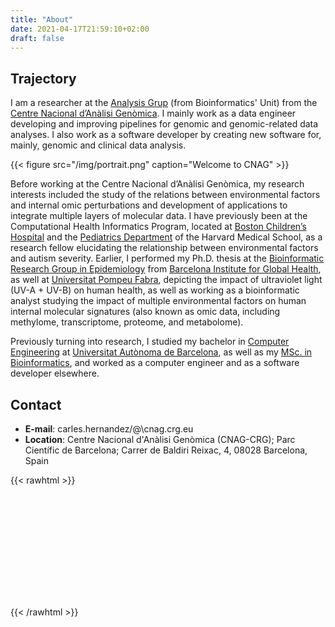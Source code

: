 ```yaml
---
title: "About"
date: 2021-04-17T21:59:10+02:00
draft: false
---
```


## Trajectory

I am a researcher at the [Analysis Grup](https://cnag.es/teams/bioinformatics-unit/data-analysis) (from Bioinformatics' Unit) from the [Centre Nacional d’Anàlisi Genòmica](https://www.cnag.crg.eu). I mainly work as a data engineer developing and improving pipelines for genomic and genomic-related data analyses. I also work as a software developer by creating new software for, mainly, genomic and clinical data analysis.

{{< figure src="/img/portrait.png" caption="Welcome to CNAG" >}}

Before working at the Centre Nacional d’Anàlisi Genòmica, my research interests included the study of the relations between environmental factors and internal omic perturbations and development of applications to integrate multiple layers of molecular data. I have previously been at the Computational Health Informatics Program, located at [Boston Children’s Hospital](https://www.childrenshospital.org) and the [Pediatrics Department](https://connects.catalyst.harvard.edu/Profiles/display/Person/171981) of the Harvard Medical School, as a research fellow elucidating the relationship between environmental factors and autism severity. Earlier, I performed my Ph.D. thesis at the [Bioinformatic Research Group in Epidemiology](http://brge.isglobal.org/) from [Barcelona Institute for Global Health](https://www.isglobal.org/), as well at [Universitat Pompeu Fabra](https://www.upf.edu/), depicting the impact of ultraviolet light (UV-A + UV-B) on human health, as well as working as a bioinformatic analyst studying the impact of multiple environmental factors on human internal molecular signatures (also known as omic data, including methylome, transcriptome, proteome, and metabolome).

Previously turning into research, I studied my bachelor in [Computer Engineering](https://www.uab.cat/web/estudiar/ehea-degrees/general-information/computer-engineering-1216708259085.html?param1=1263367146646) at [Universitat Autònoma de Barcelona](https://www.uab.cat/), as well as my [MSc. in Bioinformatics](http://mscbioinformatics.uab.cat), and worked as a computer engineer and as a software developer elsewhere.

## Contact

   * __E-mail__: carles.hernandez/@\cnag.crg.eu
   * __Location__: Centre Nacional d'Anàlisi Genòmica (CNAG-CRG); Parc Científic de Barcelona; Carrer de Baldiri Reixac, 4, 08028 Barcelona, Spain
 

{{< rawhtml >}}
  <link rel="stylesheet" href="https://unpkg.com/leaflet@1.7.1/dist/leaflet.css"
    integrity="sha512-xodZBNTC5n17Xt2atTPuE1HxjVMSvLVW9ocqUKLsCC5CXdbqCmblAshOMAS6/keqq/sMZMZ19scR4PsZChSR7A=="
    crossorigin=""/>
  <script src="https://unpkg.com/leaflet@1.7.1/dist/leaflet.js"
    integrity="sha512-XQoYMqMTK8LvdxXYG3nZ448hOEQiglfqkJs1NOQV44cWnUrBc8PkAOcXy20w0vlaXaVUearIOBhiXZ5V3ynxwA=="
    crossorigin=""></script>
  <style>
      #map { height: 180px; }
  </style>
  <div id="map"></div>
  <script>
    // initialize Leaflet
    var map = L.map('map').setView({lat: 41.381830, lon: 2.116485}, 16);
      L.tileLayer('https://{s}.tile.openstreetmap.org/{z}/{x}/{y}.png', {
        maxZoom: 19,
        attribution: '&copy; <a href="https://openstreetmap.org/copyright">OpenStreetMap contributors</a>'
      }).addTo(map)
      L.control.scale().addTo(map)
      L.marker({lat: 41.381830, lon: 2.116485}).bindPopup("Centre Nacional d'Anàlisi Genòmica (CNAG-CRG)").addTo(map)
  </script>
{{< /rawhtml >}}